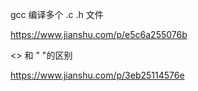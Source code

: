 gcc 编译多个 .c .h 文件

<https://www.jianshu.com/p/e5c6a255076b>

<>  和 " "的区别

<https://www.jianshu.com/p/3eb25114576e>

